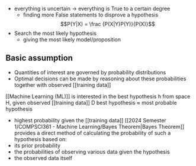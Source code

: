 - everything is uncertain $\rightarrow$ everything is True to a certain degree
	- finding more False statements to disprove a hypothesis
$$P(Y|X) = \frac {P(X|Y)P(Y)}{P(X)}$$
- Search the most likely hypothesis 
	- giving the most likely model/proposition
## Basic assumption
- Quantities of interest are governed by probability distributions
- Optimal decisions can be made by reasoning about these probabilities together with observed [[training data]]

[[Machine Learning (ML)]] is interested in the best hypothesis h from space H, given observed [[training data]] D
best hypothesis $\approx$ most probable hypothesis
- highest probability given the [[training data]]
[[2024 Semester 1/COMPSCI361 - Machine Learning/Bayes Theorem|Bayes Theorem]] provides a direct method of calculating the probability of such a hypothesis based on:
- its prior probability
- the probabilities of observing various data given the hypothesis
- the observed data itself
